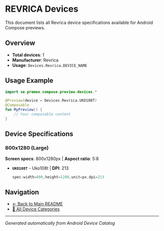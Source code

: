 # REVRICA Devices

This document lists all Revrica device specifications available for Android Compose previews.

## Overview

- **Total devices**: 1
- **Manufacturer**: Revrica
- **Usage**: `Devices.Revrica.DEVICE_NAME`

## Usage Example

```kotlin
import se.premex.compose.preview.devices.*

@Preview(device = Devices.Revrica.UKO108T)
@Composable
fun MyPreview() {
    // Your composable content
}
```

## Device Specifications

### 800x1280 (Large)

**Screen specs**: 800x1280px | **Aspect ratio**: 5:8

- **`UKO108T`** - Uko108t | **DPI**: 213
  ```kotlin
  spec:width=800,height=1280,unit=px,dpi=213
  ```

## Navigation

- [← Back to Main README](../../README.md)
- [📱 All Device Categories](../README.md)

---
*Generated automatically from Android Device Catalog*

